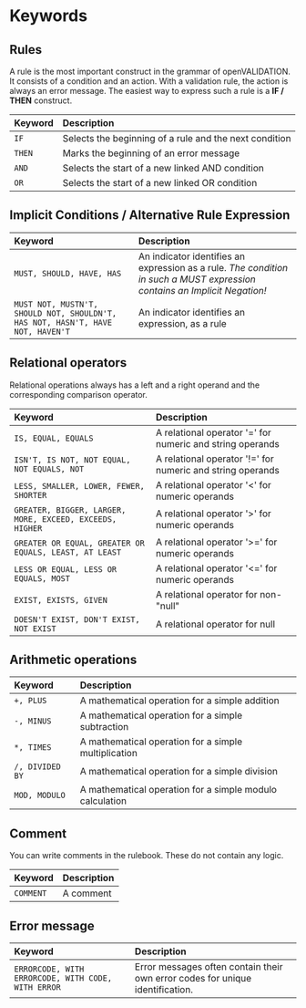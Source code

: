 # Keywords

## Rules

A rule is the most important construct in the grammar of openVALIDATION. It consists of a condition and an action. With a validation rule, the action is always an error message. The easiest way to express such a rule is a **IF / THEN** construct.

| Keyword | Description |
| :--- | :--- |
| `IF` | Selects the beginning of a rule and the next condition |
| `THEN` | Marks the beginning of an error message |
| `AND` | Selects the start of a new linked AND condition |
| `OR` | Selects the start of a new linked OR condition |

## Implicit Conditions / Alternative Rule Expression <a id="implizite-bedingungen-alternativer-regelausdruck"></a>

| Keyword | Description |
| :--- | :--- |
| `MUST, SHOULD, HAVE, HAS` | An indicator identifies an expression as a rule. _The condition in such a MUST expression contains an Implicit Negation!_ |
| `MUST NOT, MUSTN'T, SHOULD NOT, SHOULDN'T, HAS NOT, HASN'T, HAVE NOT, HAVEN'T` | An indicator identifies an expression, as a rule |

## Relational operators

Relational operations always has a left and a right operand and the corresponding comparison operator.

| Keyword | Description |
| :--- | :--- |
| `IS, EQUAL, EQUALS` | A relational operator '=' for numeric and string operands |
| `ISN'T, IS NOT, NOT EQUAL, NOT EQUALS, NOT` | A relational operator '!=' for numeric and string operands |
| `LESS, SMALLER, LOWER, FEWER, SHORTER` | A relational operator '&lt;' for numeric operands |
| `GREATER, BIGGER, LARGER, MORE, EXCEED, EXCEEDS, HIGHER` | A relational operator '&gt;' for numeric operands |
| `GREATER OR EQUAL, GREATER OR EQUALS, LEAST, AT LEAST` | A relational operator '&gt;=' for numeric operands |
| `LESS OR EQUAL, LESS OR EQUALS, MOST` | A relational operator '&lt;=' for numeric operands |
| `EXIST, EXISTS, GIVEN` | A relational operator for non-"null" |
| `DOESN'T EXIST, DON'T EXIST, NOT EXIST` | A relational operator for null |

## Arithmetic operations <a id="arithmetik"></a>

| Keyword | Description |
| :--- | :--- |
| `+, PLUS` | A mathematical operation for a simple addition |
| `-, MINUS` | A mathematical operation for a simple subtraction |
| `*, TIMES` | A mathematical operation for a simple multiplication |
| `/, DIVIDED BY` | A mathematical operation for a simple division |
| `MOD, MODULO` | A mathematical operation for a simple modulo calculation |

## Comment <a id="kommentar"></a>

You can write comments in the rulebook. These do not contain any logic.

| Keyword | Description |
| :--- | :--- |
| `COMMENT` | A comment |

## Error message <a id="fehlermeldung"></a>

| Keyword | Description |
| :--- | :--- |
| `ERRORCODE, WITH ERRORCODE, WITH CODE, WITH ERROR` | Error messages often contain their own error codes for unique identification. |

